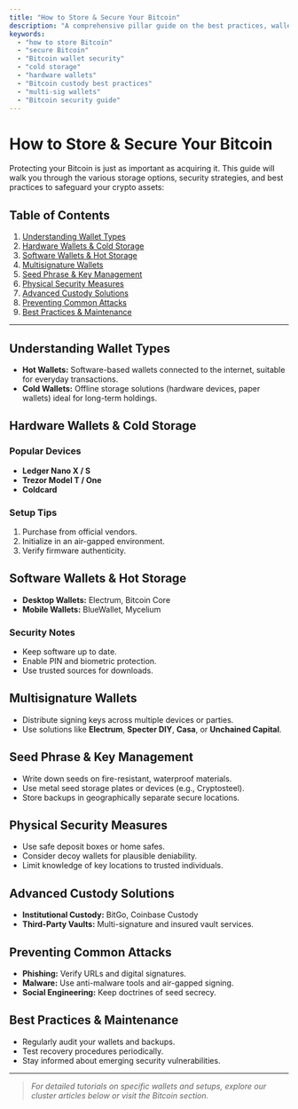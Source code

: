 ```yaml
---
title: "How to Store & Secure Your Bitcoin"
description: "A comprehensive pillar guide on the best practices, wallets, and strategies to safely store and secure your Bitcoin holdings."
keywords:
  - "how to store Bitcoin"
  - "secure Bitcoin"
  - "Bitcoin wallet security"
  - "cold storage"
  - "hardware wallets"
  - "Bitcoin custody best practices"
  - "multi-sig wallets"
  - "Bitcoin security guide"
---
```


# How to Store & Secure Your Bitcoin

Protecting your Bitcoin is just as important as acquiring it. This guide will walk you through the various storage options, security strategies, and best practices to safeguard your crypto assets:

## Table of Contents
1. [Understanding Wallet Types](#understanding-wallet-types)
2. [Hardware Wallets & Cold Storage](#hardware-wallets--cold-storage)
3. [Software Wallets & Hot Storage](#software-wallets--hot-storage)
4. [Multisignature Wallets](#multisignature-wallets)
5. [Seed Phrase & Key Management](#seed-phrase--key-management)
6. [Physical Security Measures](#physical-security-measures)
7. [Advanced Custody Solutions](#advanced-custody-solutions)
8. [Preventing Common Attacks](#preventing-common-attacks)
9. [Best Practices & Maintenance](#best-practices--maintenance)

---

## Understanding Wallet Types

- **Hot Wallets:** Software-based wallets connected to the internet, suitable for everyday transactions.
- **Cold Wallets:** Offline storage solutions (hardware devices, paper wallets) ideal for long-term holdings.

## Hardware Wallets & Cold Storage

### Popular Devices
- **Ledger Nano X / S**
- **Trezor Model T / One**
- **Coldcard**

### Setup Tips
1. Purchase from official vendors.
2. Initialize in an air-gapped environment.
3. Verify firmware authenticity.

## Software Wallets & Hot Storage

- **Desktop Wallets:** Electrum, Bitcoin Core
- **Mobile Wallets:** BlueWallet, Mycelium

### Security Notes
- Keep software up to date.
- Enable PIN and biometric protection.
- Use trusted sources for downloads.

## Multisignature Wallets

- Distribute signing keys across multiple devices or parties.
- Use solutions like **Electrum**, **Specter DIY**, **Casa**, or **Unchained Capital**.

## Seed Phrase & Key Management

- Write down seeds on fire-resistant, waterproof materials.
- Use metal seed storage plates or devices (e.g., Cryptosteel).
- Store backups in geographically separate secure locations.

## Physical Security Measures

- Use safe deposit boxes or home safes.
- Consider decoy wallets for plausible deniability.
- Limit knowledge of key locations to trusted individuals.

## Advanced Custody Solutions

- **Institutional Custody:** BitGo, Coinbase Custody
- **Third-Party Vaults:** Multi-signature and insured vault services.

## Preventing Common Attacks

- **Phishing:** Verify URLs and digital signatures.
- **Malware:** Use anti-malware tools and air-gapped signing.
- **Social Engineering:** Keep doctrines of seed secrecy.

## Best Practices & Maintenance

- Regularly audit your wallets and backups.
- Test recovery procedures periodically.
- Stay informed about emerging security vulnerabilities.

---

> _For detailed tutorials on specific wallets and setups, explore our cluster articles below or visit the Bitcoin section._